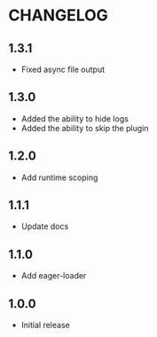 # CHANGELOG

## 1.3.1

- Fixed async file output

## 1.3.0

- Added the ability to hide logs
- Added the ability to skip the plugin

## 1.2.0

- Add runtime scoping

## 1.1.1

- Update docs

## 1.1.0

- Add eager-loader

## 1.0.0

- Initial release
